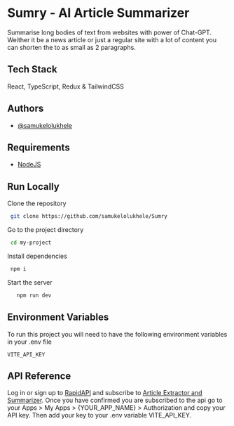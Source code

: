 # Sumry - AI Article Summarizer

Summarise long bodies of text from websites with power of Chat-GPT. Weither it be a news article or just a regular site with a lot of content you can shorten the to as small as 2 paragraphs.

## Tech Stack

React, TypeScript, Redux & TailwindCSS

## Authors

- [@samukelolukhele](https://github.com/samukelolukhele)

## Requirements

- [NodeJS](https://nodejs.org/download)

## Run Locally

Clone the repository

```bash
 git clone https://github.com/samukelolukhele/Sumry
```

Go to the project directory

```bash
 cd my-project
```

Install dependencies

```bash
 npm i
```

Start the server

```bash
   npm run dev
```

## Environment Variables

To run this project you will need to have the following environment variables in your .env file

`VITE_API_KEY`

## API Reference

Log in or sign up to [RapidAPI](https://rapidapi.com) and
subscribe to [Article Extractor and Summarizer](https://rapidapi.com/restyler/api/article-extractor-and-summarizer). Once you have confirmed you are subscribed to the api go to your Apps > My Apps > {YOUR_APP_NAME} > Authorization and copy your API key. Then add your key to your .env variable VITE_API_KEY.
